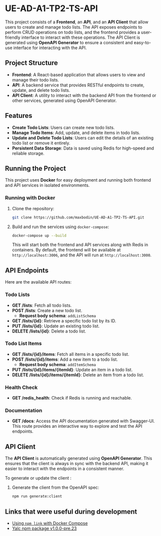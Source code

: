 # UE-AD-A1-TP2-TS-API

This project consists of a **Frontend**, an **API**, and an **API Client** that allow users to create and manage todo lists. The API exposes endpoints to perform CRUD operations on todo lists, and the frontend provides a user-friendly interface to interact with these operations. The API Client is generated using **OpenAPI Generator** to ensure a consistent and easy-to-use interface for interacting with the API.

## Project Structure

- **Frontend**: A React-based application that allows users to view and manage their todo lists.
- **API**: A backend service that provides RESTful endpoints to create, update, and delete todo lists.
- **API Client**: A utility to interact with the backend API from the frontend or other services, generated using OpenAPI Generator.

## Features

- **Create Todo Lists**: Users can create new todo lists.
- **Manage Todo Items**: Add, update, and delete items in todo lists.
- **Update and Delete Todo Lists**: Users can edit the details of an existing todo list or remove it entirely.
- **Persistent Data Storage**: Data is saved using Redis for high-speed and reliable storage.

## Running the Project

This project uses **Docker** for easy deployment and running both frontend and API services in isolated environments.

### Running with Docker

1. Clone the repository:

    ```bash
    git clone https://github.com/maxbodin/UE-AD-A1-TP2-TS-API.git
    ```

2. Build and run the services using `docker-compose`:

    ```bash
    docker-compose up --build
    ```

   This will start both the frontend and API services along with Redis in containers. By default, the frontend will be available at `http://localhost:3006`, and the API will run at `http://localhost:3000`.

## API Endpoints

Here are the available API routes:

### Todo Lists

- **GET /lists**: Fetch all todo lists.
- **POST /lists**: Create a new todo list.
    - **Request body schema**: `addListSchema`
- **GET /lists/{id}**: Retrieve a specific todo list by its ID.
- **PUT /lists/{id}**: Update an existing todo list.
- **DELETE /lists/{id}**: Delete a todo list.

### Todo List Items

- **GET /lists/{id}/items**: Fetch all items in a specific todo list.
- **POST /lists/{id}/items**: Add a new item to a todo list.
    - **Request body schema**: `addItemSchema`
- **PUT /lists/{id}/items/{itemId}**: Update an item in a todo list.
- **DELETE /lists/{id}/items/{itemId}**: Delete an item from a todo list.

### Health Check

- **GET /redis_health**: Check if Redis is running and reachable.

### Documentation

- **GET /docs**: Access the API documentation generated with Swagger-UI. This route provides an interactive way to explore and test the API endpoints.

## API Client

The **API Client** is automatically generated using **OpenAPI Generator**. This ensures that the client is always in sync with the backend API, making it easier to interact with the endpoints in a consistent manner.

To generate or update the client :

1. Generate the client from the OpenAPI spec:

    ```bash
    npm run generate:client
    ```

## Links that were useful during development

- [Using `npm link` with Docker Compose](https://www.reddit.com/r/docker/comments/9whbpu/use_npm_link_with_dockercompose/?rdt=43999)
- [Yalc npm package v1.0.0-pre.23](https://www.npmjs.com/package/yalc/v/1.0.0-pre.23)
